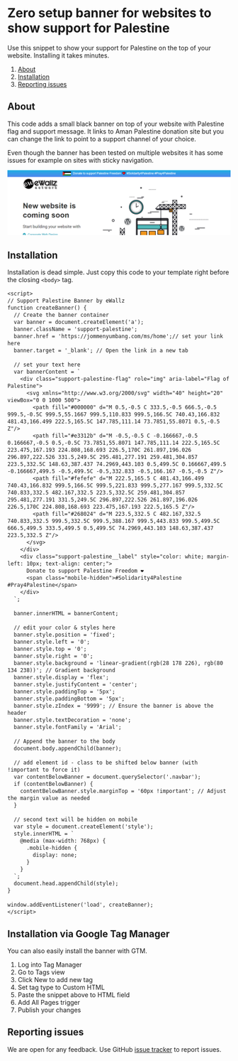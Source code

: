 # Zero setup banner for websites to show support for Palestine

Use this snippet to show your support for Palestine on the top of your website. Installing it takes minutes.

1. [About](#about)
2. [Installation](#installation)
3. [Reporting issues](#reporting-issues)

## About

This code adds a small black banner on top of your website with Palestine flag and support message. It links to Aman Palestine donation site but you can change the link to point to a support channel of your choice.

Even though the banner has been tested on multiple websites it has some issues for example on sites with sticky navigation.

![Example of the banner](support-banner-screenshot.png "Example of the banner")

## Installation

Installation is dead simple. Just copy this code to your template right before the closing `<body>` tag.

```
<script>
// Support Palestine Banner by eWallz
function createBanner() {
  // Create the banner container
  var banner = document.createElement('a');
  banner.className = 'support-palestine';
  banner.href = 'https://jommenyumbang.com/ms/home';// set your link here
  banner.target = '_blank'; // Open the link in a new tab

  // set your text here
  var bannerContent = `
    <div class="support-palestine-flag" role="img" aria-label="Flag of Palestine">
      <svg xmlns="http://www.w3.org/2000/svg" width="40" height="20" viewBox="0 0 1000 500">
        <path fill="#000000" d="M 0.5,-0.5 C 333.5,-0.5 666.5,-0.5 999.5,-0.5C 999.5,55.1667 999.5,110.833 999.5,166.5C 740.43,166.832 481.43,166.499 222.5,165.5C 147.785,111.14 73.7851,55.8071 0.5,-0.5 Z"/>
        <path fill="#e3312b" d="M -0.5,-0.5 C -0.166667,-0.5 0.166667,-0.5 0.5,-0.5C 73.7851,55.8071 147.785,111.14 222.5,165.5C 223.475,167.193 224.808,168.693 226.5,170C 261.897,196.026 296.897,222.526 331.5,249.5C 295.481,277.191 259.481,304.857 223.5,332.5C 148.63,387.437 74.2969,443.103 0.5,499.5C 0.166667,499.5 -0.166667,499.5 -0.5,499.5C -0.5,332.833 -0.5,166.167 -0.5,-0.5 Z"/>
        <path fill="#fefefe" d="M 222.5,165.5 C 481.43,166.499 740.43,166.832 999.5,166.5C 999.5,221.833 999.5,277.167 999.5,332.5C 740.833,332.5 482.167,332.5 223.5,332.5C 259.481,304.857 295.481,277.191 331.5,249.5C 296.897,222.526 261.897,196.026 226.5,170C 224.808,168.693 223.475,167.193 222.5,165.5 Z"/>
        <path fill="#268024" d="M 223.5,332.5 C 482.167,332.5 740.833,332.5 999.5,332.5C 999.5,388.167 999.5,443.833 999.5,499.5C 666.5,499.5 333.5,499.5 0.5,499.5C 74.2969,443.103 148.63,387.437 223.5,332.5 Z"/>
      </svg>
    </div>
    <div class="support-palestine__label" style="color: white; margin-left: 10px; text-align: center;">
      Donate to support Palestine Freedom ❤️
      <span class="mobile-hidden">#Solidarity4Palestine #Pray4Palestine</span>
    </div>
  `;

  banner.innerHTML = bannerContent;

  // edit your color & styles here
  banner.style.position = 'fixed';
  banner.style.left = '0';
  banner.style.top = '0';
  banner.style.right = '0';
  banner.style.background = 'linear-gradient(rgb(28 178 226), rgb(80 134 238))'; // Gradient background
  banner.style.display = 'flex';
  banner.style.justifyContent = 'center';
  banner.style.paddingTop = '5px';
  banner.style.paddingBottom = '5px';
  banner.style.zIndex = '9999'; // Ensure the banner is above the header
  banner.style.textDecoration = 'none';
  banner.style.fontFamily = 'Arial';

  // Append the banner to the body
  document.body.appendChild(banner);

  // add element id - class to be shifted below banner (with !important to force it)
  var contentBelowBanner = document.querySelector('.navbar');
  if (contentBelowBanner) {
    contentBelowBanner.style.marginTop = '60px !important'; // Adjust the margin value as needed
  }

  // second text will be hidden on mobile
  var style = document.createElement('style');
  style.innerHTML = `
    @media (max-width: 768px) {
      .mobile-hidden {
        display: none;
      }
    }
  `;
  document.head.appendChild(style);
}

window.addEventListener('load', createBanner);
</script>
```

## Installation via Google Tag Manager

You can also easily install the banner with GTM.

1. Log into Tag Manager
1. Go to Tags view
1. Click New to add new tag
1. Set tag type to Custom HTML
1. Paste the snippet above to HTML field
1. Add All Pages trigger
1. Publish your changes



## Reporting issues

We are open for any feedback. Use GitHub [issue tracker](https://github.com/ewallz/stand-for-palestine/issues) to report issues.
